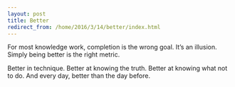 ```yaml
---
layout: post
title: Better
redirect_from: /home/2016/3/14/better/index.html
---
```


For most knowledge work, completion is the wrong goal. It’s an illusion. Simply being better is the right metric.

Better in technique. Better at knowing the truth. Better at knowing what not to do. And every day, better than the day before.
